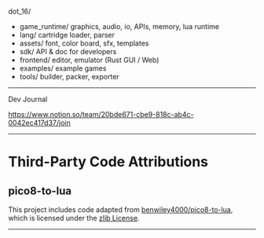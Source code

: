 dot_16/
* game_runtime/ graphics, audio, io, APIs, memory, lua runtime
* lang/ cartridge loader, parser
* assets/ font, color board, sfx, templates
* sdk/ API & doc for developers
* frontend/ editor, emulator (Rust GUI / Web)
* examples/ example games
* tools/ builder, packer, exporter

---

Dev Journal

https://www.notion.so/team/20bde671-cbe9-818c-ab4c-0042ec417d37/join

---

# Third-Party Code Attributions

## pico8-to-lua

This project includes code adapted from [benwiley4000/pico8-to-lua](https://github.com/benwiley4000/pico8-to-lua),  
which is licensed under the [zlib License](https://opensource.org/licenses/Zlib).

---
